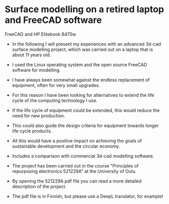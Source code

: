 # Surface modelling on a retired laptop and  FreeCAD software

FreeCAD and HP Elitebook 8470w

* In the following I will present my experiences with an advanced 3d-cad surface modelling project, which was carried out on a laptop that is about 11 years old.
   
* I used the Linux operating system and the open source FreeCAD software for modelling.
  
* I have always been somewhat against the endless replacement of equipment, often for very small upgrades.
  
* For this reason I have been looking for alternatives to extend the life cycle of the computing technology I use.
  
* If the life cycle of equipment could be extended, this would reduce the need for new production.
  
* This could also guide the design criteria for equipment towards longer life cycle products.
  
* All this would have a positive impact on achieving the goals of sustainable development and the circular economy.
  
* Includes a comparison with commercial 3d-cad modelling software.

* The project has been carried out in the course "Principles of repurposing electronics 521229A" at the University of Oulu. 

* By opening the 521229A.pdf file you can read a more detailed description of the project.

* The pdf file is in Finnish, but please use a DeepL translator, for example!
